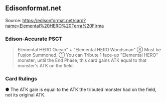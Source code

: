 
## Edisonformat.net

Source: https://edisonformat.net/card?name=Elemental%20HERO%20Terra%20Firma

### Edison-Accurate PSCT

> Elemental HERO Ocean" + "Elemental HERO Woodsman"
> Ⓢ Must be Fusion Summoned.
> ① You can Tribute 1 face-up "Elemental HERO" monster; until the End Phase, this card gains ATK equal to that monster's ATK on the field.

### Card Rulings

● The ATK gain is equal to the ATK the tributed monster had on the field, not its original ATK.
            